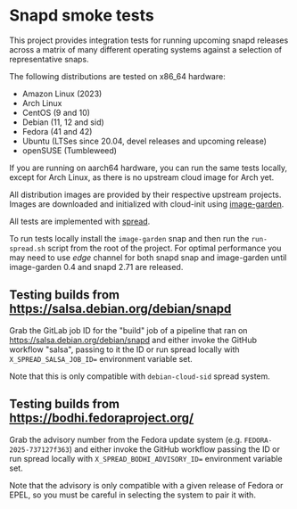 <!--
SPDX-License-Identifier: Apache-2.0
SPDX-FileCopyrightText: Canonical Ltd.
-->
# Snapd smoke tests

This project provides integration tests for running upcoming snapd releases
across a matrix of many different operating systems against a selection of
representative snaps.

The following distributions are tested on x86\_64 hardware:

- Amazon Linux (2023)
- Arch Linux
- CentOS (9 and 10)
- Debian (11, 12 and sid)
- Fedora (41 and 42)
- Ubuntu (LTSes since 20.04, devel releases and upcoming release)
- openSUSE (Tumbleweed)

If you are running on aarch64 hardware, you can run the same tests locally,
except for Arch Linux, as there is no upstream cloud image for Arch yet.

All distribution images are provided by their respective upstream projects.
Images are downloaded and initialized with cloud-init using
[image-garden](https://gitlab.com/zygoon/image-garden).

All tests are implemented with [spread](https://github.com/snapcore/spread).

To run tests locally install the `image-garden` snap and then run the
`run-spread.sh` script from the root of the project. For optimal performance
you may need to use _edge_ channel for both snapd snap and image-garden until
image-garden 0.4 and snapd 2.71 are released.

## Testing builds from https://salsa.debian.org/debian/snapd

Grab the GitLab job ID for the "build" job of a pipeline that ran on
https://salsa.debian.org/debian/snapd and either invoke the GitHub workflow
"salsa", passing to it the ID or run spread locally with
`X_SPREAD_SALSA_JOB_ID=` environment variable set.

Note that this is only compatible with `debian-cloud-sid` spread system.

## Testing builds from https://bodhi.fedoraproject.org/

Grab the advisory number from the Fedora update system (e.g.
`FEDORA-2025-737127f363`) and either invoke the GitHub workflow passing the ID
or run spread locally with `X_SPREAD_BODHI_ADVISORY_ID=` environment variable
set.

Note that the advisory is only compatible with a given release of Fedora or
EPEL, so you must be careful in selecting the system to pair it with.
